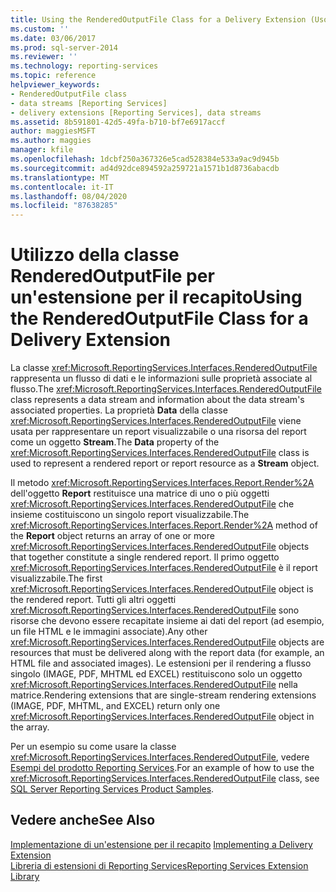 ```yaml
---
title: Using the RenderedOutputFile Class for a Delivery Extension (Uso della classe RenderedOutputFile per un'estensione per il recapito) | Microsoft Docs
ms.custom: ''
ms.date: 03/06/2017
ms.prod: sql-server-2014
ms.reviewer: ''
ms.technology: reporting-services
ms.topic: reference
helpviewer_keywords:
- RenderedOutputFile class
- data streams [Reporting Services]
- delivery extensions [Reporting Services], data streams
ms.assetid: 8b591801-42d5-49fa-b710-bf7e6917accf
author: maggiesMSFT
ms.author: maggies
manager: kfile
ms.openlocfilehash: 1dcbf250a367326e5cad528384e533a9ac9d945b
ms.sourcegitcommit: ad4d92dce894592a259721a1571b1d8736abacdb
ms.translationtype: MT
ms.contentlocale: it-IT
ms.lasthandoff: 08/04/2020
ms.locfileid: "87638285"
---
```

# <a name="using-the-renderedoutputfile-class-for-a-delivery-extension"></a><span data-ttu-id="6aba8-102">Utilizzo della classe RenderedOutputFile per un'estensione per il recapito</span><span class="sxs-lookup"><span data-stu-id="6aba8-102">Using the RenderedOutputFile Class for a Delivery Extension</span></span>
  <span data-ttu-id="6aba8-103">La classe <xref:Microsoft.ReportingServices.Interfaces.RenderedOutputFile> rappresenta un flusso di dati e le informazioni sulle proprietà associate al flusso.</span><span class="sxs-lookup"><span data-stu-id="6aba8-103">The <xref:Microsoft.ReportingServices.Interfaces.RenderedOutputFile> class represents a data stream and information about the data stream's associated properties.</span></span> <span data-ttu-id="6aba8-104">La proprietà **Data** della classe <xref:Microsoft.ReportingServices.Interfaces.RenderedOutputFile> viene usata per rappresentare un report visualizzabile o una risorsa del report come un oggetto **Stream**.</span><span class="sxs-lookup"><span data-stu-id="6aba8-104">The **Data** property of the <xref:Microsoft.ReportingServices.Interfaces.RenderedOutputFile> class is used to represent a rendered report or report resource as a **Stream** object.</span></span>  
  
 <span data-ttu-id="6aba8-105">Il metodo <xref:Microsoft.ReportingServices.Interfaces.Report.Render%2A> dell'oggetto **Report** restituisce una matrice di uno o più oggetti <xref:Microsoft.ReportingServices.Interfaces.RenderedOutputFile> che insieme costituiscono un singolo report visualizzabile.</span><span class="sxs-lookup"><span data-stu-id="6aba8-105">The <xref:Microsoft.ReportingServices.Interfaces.Report.Render%2A> method of the **Report** object returns an array of one or more <xref:Microsoft.ReportingServices.Interfaces.RenderedOutputFile> objects that together constitute a single rendered report.</span></span> <span data-ttu-id="6aba8-106">Il primo oggetto <xref:Microsoft.ReportingServices.Interfaces.RenderedOutputFile> è il report visualizzabile.</span><span class="sxs-lookup"><span data-stu-id="6aba8-106">The first <xref:Microsoft.ReportingServices.Interfaces.RenderedOutputFile> object is the rendered report.</span></span> <span data-ttu-id="6aba8-107">Tutti gli altri oggetti <xref:Microsoft.ReportingServices.Interfaces.RenderedOutputFile> sono risorse che devono essere recapitate insieme ai dati del report (ad esempio, un file HTML e le immagini associate).</span><span class="sxs-lookup"><span data-stu-id="6aba8-107">Any other <xref:Microsoft.ReportingServices.Interfaces.RenderedOutputFile> objects are resources that must be delivered along with the report data (for example, an HTML file and associated images).</span></span> <span data-ttu-id="6aba8-108">Le estensioni per il rendering a flusso singolo (IMAGE, PDF, MHTML ed EXCEL) restituiscono solo un oggetto <xref:Microsoft.ReportingServices.Interfaces.RenderedOutputFile> nella matrice.</span><span class="sxs-lookup"><span data-stu-id="6aba8-108">Rendering extensions that are single-stream rendering extensions (IMAGE, PDF, MHTML, and EXCEL) return only one <xref:Microsoft.ReportingServices.Interfaces.RenderedOutputFile> object in the array.</span></span>  
  
 <span data-ttu-id="6aba8-109">Per un esempio su come usare la classe <xref:Microsoft.ReportingServices.Interfaces.RenderedOutputFile>, vedere [ Esempi del prodotto Reporting Services](https://go.microsoft.com/fwlink/?LinkId=177889).</span><span class="sxs-lookup"><span data-stu-id="6aba8-109">For an example of how to use the <xref:Microsoft.ReportingServices.Interfaces.RenderedOutputFile> class, see [SQL Server Reporting Services Product Samples](https://go.microsoft.com/fwlink/?LinkId=177889).</span></span>  
  
## <a name="see-also"></a><span data-ttu-id="6aba8-110">Vedere anche</span><span class="sxs-lookup"><span data-stu-id="6aba8-110">See Also</span></span>  
 <span data-ttu-id="6aba8-111">[Implementazione di un'estensione per il recapito](implementing-a-delivery-extension.md) </span><span class="sxs-lookup"><span data-stu-id="6aba8-111">[Implementing a Delivery Extension](implementing-a-delivery-extension.md) </span></span>  
 [<span data-ttu-id="6aba8-112">Libreria di estensioni di Reporting Services</span><span class="sxs-lookup"><span data-stu-id="6aba8-112">Reporting Services Extension Library</span></span>](../reporting-services-extension-library.md)  
  
  
